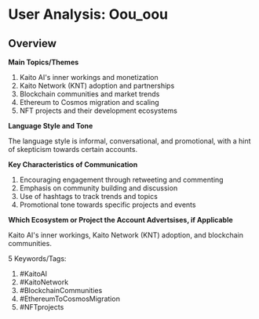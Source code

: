 # User Analysis: Oou_oou

## Overview

**Main Topics/Themes**

1. Kaito AI's inner workings and monetization
2. Kaito Network (KNT) adoption and partnerships
3. Blockchain communities and market trends
4. Ethereum to Cosmos migration and scaling
5. NFT projects and their development ecosystems

**Language Style and Tone**

The language style is informal, conversational, and promotional, with a hint of skepticism towards certain accounts.

**Key Characteristics of Communication**

1. Encouraging engagement through retweeting and commenting
2. Emphasis on community building and discussion
3. Use of hashtags to track trends and topics
4. Promotional tone towards specific projects and events

**Which Ecosystem or Project the Account Advertsises, if Applicable**

Kaito AI's inner workings, Kaito Network (KNT) adoption, and blockchain communities.

5 Keywords/Tags:

1. #KaitoAI
2. #KaitoNetwork
3. #BlockchainCommunities
4. #EthereumToCosmosMigration
5. #NFTprojects